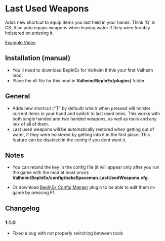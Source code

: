 # Last Used Weapons
Adds new shortcut to equip items you last held in your hands. Think 'Q' in CS. Also auto equips weapons when leaving water if they were forcibly holstered on entering it.

[Example Video](https://youtu.be/YzIDt9lUe7A)

## Installation (manual)
- You'll need to download BepInEx for Valheim﻿ if this your first Valheim mod.
- Place the dll file for this mod in **Valheim/BepInEx/plugins/** folder.

## General
- Adds new shortcut ("**T**" by default) which when pressed will holster current items in your hand and switch to last used ones. This works with both single handed and two handed weapons, as well as tools and any mix of all of them.
- Last used weapons will be automatically restored when getting out of water, if they were holstered by getting into it in the first place. This feature can be disabled in the config if you dont want it.

## Notes
- You can rebind the key in the config file (it will appear only after you run the game with the mod at least once): **Valheim/BepInEx/config/bakaSpaceman.LastUsedWeapons.cfg**.

- Or download [BepInEx Config Manger](https://github.com/BepInEx/BepInEx.ConfigurationManager/releases)﻿ plugin to be able to edit them in-game by pressing F1.

## Changelog
### 1.1.0
- Fixed a bug with not properly switching between tools